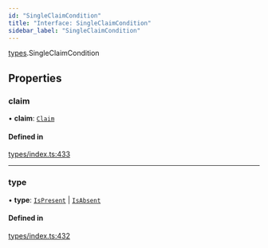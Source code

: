```yaml
---
id: "SingleClaimCondition"
title: "Interface: SingleClaimCondition"
sidebar_label: "SingleClaimCondition"
---
```


[types](../../../modules/Types/Types.md).SingleClaimCondition

## Properties

### claim

• **claim**: [`Claim`](../../../modules/Types/Types.md#claim)

#### Defined in

[types/index.ts:433](https://github.com/PolymeshAssociation/polymesh-sdk/blob/b6f9fb883/src/types/index.ts#L433)

___

### type

• **type**: [`IsPresent`](../../../enums/Types/ConditionType/ConditionType.md#ispresent) \| [`IsAbsent`](../../../enums/Types/ConditionType/ConditionType.md#isabsent)

#### Defined in

[types/index.ts:432](https://github.com/PolymeshAssociation/polymesh-sdk/blob/b6f9fb883/src/types/index.ts#L432)
